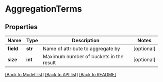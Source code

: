 # AggregationTerms

## Properties
Name | Type | Description | Notes
------------ | ------------- | ------------- | -------------
**field** | **str** | Name of attribute to aggregate by | [optional] 
**size** | **int** | Maximum number of buckets in the result | [optional] 


[[Back to Model list]](../README.md#documentation-for-models) [[Back to API list]](../README.md#documentation-for-api-endpoints) [[Back to README]](../README.md)


